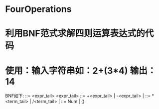 # FourOperations
# 利用BNF范式求解四则运算表达式的代码
# 使用：输入字符串如：2+(3*4) 输出：14

BNF如下: 
<expr> ::= <term><expr_tail>
<expr_tail> ::= +<term><expr_tail>
              | -<term><expr_tail>
              | <empty>
<term>  ::= *<factor><term_tail>
              | /<factor><term_tail>
              | <empty>
<factor> ::= Num
              | (<expr>)
              
